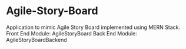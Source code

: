 # Agile-Story-Board
Application to mimic Agile Story Board implemented using MERN Stack.
Front End Module: AgileStoryBoard
Back End Module: AgileStoryBoardBackend

